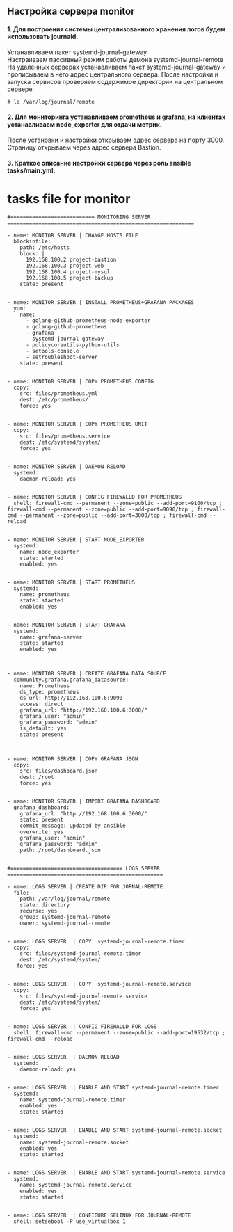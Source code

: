 ## Настройка сервера monitor

#### 1. Для построения системы централизованного хранения логов будем использовать journald.

Устанавливаем пакет systemd-journal-gateway  
Настраиваем пассивный режим работы демона systemd-journal-remote  
На удаленных серверах устанавливаем пакет systemd-journal-gateway и прописываем в него адрес центрального сервера. 
После настройки и запуска сервисов проверяем содержимое директории на центральном сервере  

    # ls /var/log/journal/remote  
#### 2. Для мониторинга устанавливаем prometheus и grafana, на клиентах устанавливаем node_exporter для отдачи метрик.
После установки и настройки открываем адрес сервера на порту 3000. Страницу открываем через адрес сервера Bastion.

#### 3. Краткое описание настройки сервера через роль ansible tasks/main.yml.
# tasks file for monitor

    #=========================== MONITORING SERVER ============================================================

    - name: MONITOR SERVER | CHANGE HOSTS FILE
      blockinfile:
        path: /etc/hosts
        block: |
          192.168.100.2 project-bastion
          192.168.100.3 project-web
          192.168.100.4 project-mysql
          192.168.100.5 project-backup
        state: present
       

    - name: MONITOR SERVER | INSTALL PROMETHEUS+GRAFANA PACKAGES 
      yum:
        name:
          - golang-github-prometheus-node-exporter
          - golang-github-prometheus
          - grafana
          - systemd-journal-gateway
          - policycoreutils-python-utils
          - setools-console
          - setroubleshoot-server
        state: present
 
 
    - name: MONITOR SERVER | COPY PROMETHEUS CONFIG
      copy:
        src: files/prometheus.yml
        dest: /etc/prometheus/
        force: yes
    
    
    - name: MONITOR SERVER | COPY PROMETHEUS UNIT
      copy:
        src: files/prometheus.service
        dest: /etc/systemd/system/
        force: yes 
        
    
    - name: MONITOR SERVER | DAEMON RELOAD
      systemd:
        daemon-reload: yes 
        
    
    - name: MONITOR SERVER | CONFIG FIREWALLD FOR PROMETHEUS
      shell: firewall-cmd --permanent --zone=public --add-port=9100/tcp ; firewall-cmd --permanent --zone=public --add-port=9090/tcp ; firewall-cmd --permanent --zone=public --add-port=3000/tcp ; firewall-cmd --reload
  
  
    - name: MONITOR SERVER | START NODE_EXPORTER
      systemd:
        name: node_exporter
        state: started
        enabled: yes
        
    
    - name: MONITOR SERVER | START PROMETHEUS
      systemd:
        name: prometheus
        state: started
        enabled: yes    


    - name: MONITOR SERVER | START GRAFANA
      systemd:
        name: grafana-server
        state: started
        enabled: yes 
        
        
    
    - name: MONITOR SERVER | CREATE GRAFANA DATA SOURCE
      community.grafana.grafana_datasource:
        name: Prometheus
        ds_type: prometheus
        ds_url: http://192.168.100.6:9090
        access: direct
        grafana_url: "http://192.168.100.6:3000/"
        grafana_user: "admin"
        grafana_password: "admin"
        is_default: yes
        state: present
      
    
    
    - name: MONITOR SERVER | COPY GRAFANA JSON
      copy:
        src: files/dashboard.json
        dest: /root
        force: yes 
        
    
    - name: MONITOR SERVER | IMPORT GRAFANA DASHBOARD
      grafana_dashboard:
        grafana_url: "http://192.168.100.6:3000/"
        state: present
        commit_message: Updated by ansible
        overwrite: yes
        grafana_user: "admin"
        grafana_password: "admin"
        path: /root/dashboard.json
        
    
    #==================================== LOGS SERVER ==================================================    
    
    - name: LOGS SERVER | CREATE DIR FOR JORNAL-REMOTE
      file:
        path: /var/log/journal/remote
        state: directory
        recurse: yes
        group: systemd-journal-remote
        owner: systemd-journal-remote
        

    - name: LOGS SERVER  | COPY  systemd-journal-remote.timer
      copy:
        src: files/systemd-journal-remote.timer
        dest: /etc/systemd/system/
       force: yes    
       
       
    - name: LOGS SERVER  | COPY  systemd-journal-remote.service
      copy:
        src: files/systemd-journal-remote.service
        dest: /etc/systemd/system/
        force: yes   
        
    
    - name: LOGS SERVER  | CONFIG FIREWALLD FOR LOGS
      shell: firewall-cmd --permanent --zone=public --add-port=19532/tcp ; firewall-cmd --reload
      
    
    - name: LOGS SERVER  | DAEMON RELOAD
      systemd:
        daemon-reload: yes 
        
    
    - name: LOGS SERVER  | ENABLE AND START systemd-journal-remote.timer 
      systemd:
        name: systemd-journal-remote.timer
        enabled: yes
        state: started     
        
        
    - name: LOGS SERVER  | ENABLE AND START systemd-journal-remote.socket 
      systemd:
        name: systemd-journal-remote.socket
        enabled: yes
        state: started  


    - name: LOGS SERVER  | ENABLE AND START systemd-journal-remote.service 
      systemd:
        name: systemd-journal-remote.service
        enabled: yes
        state: started  
        

    - name: LOGS SERVER  | CONFIGURE SELINUX FOR JOURNAL-REMOTE
      shell: setsebool -P use_virtualbox 1       
   
